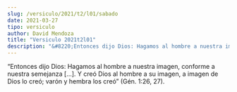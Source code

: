 ```yaml
---
slug: /versiculo/2021/t2/l01/sabado
date: 2021-03-27
tipo: versiculo
author: David Mendoza
title: "Versiculo 2021t2l01"
description: "&#8220;Entonces dijo Dios: Hagamos al hombre a nuestra imagen,             conforme a nuestra semejanza [...]. Y cre&#243; Dios al hombre a su             imagen, a imagen de Dios lo cre&#243;; var&#243;n y hembra los             cre&#243;&#8221; (G&#233;n. 1:26, 27)."
---
```


“Entonces dijo Dios: Hagamos al hombre a nuestra imagen,
conforme a nuestra semejanza [...]. Y creó Dios al hombre a su
imagen, a imagen de Dios lo creó; varón y hembra los
creó” (Gén. 1:26, 27).
